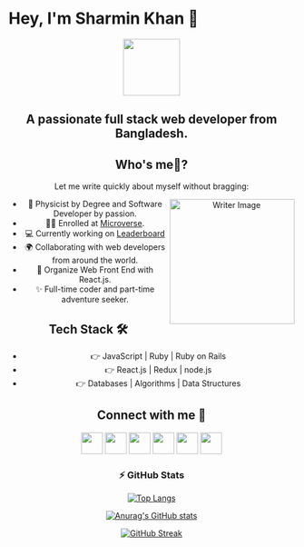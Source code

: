 # Hey, I'm Sharmin Khan 👋

<div id="header" align="center">
  <img src="https://media.giphy.com/media/hpXdHPfFI5wTABdDx9/giphy.gif" width="100"/>
  
## A passionate full stack web developer from Bangladesh.

## Who's me🤔?

Let me write quickly about myself without bragging:

<img align='right' width='220' src='./images/giphy.gif' alt='Writer Image'>

- 🥇 Physicist by Degree and Software Developer by passion.
- 👩‍🎓 Enrolled at [Microverse](https://github.com/microverseinc).
- 💻 Currently working on [Leaderboard](https://github.com/sharminkhan0/)
- 🌍 Collaborating with web developers from around the world.
- 🔮 Organize Web Front End with React.js.
- ✨ Full-time coder and part-time adventure seeker.

## Tech Stack 🛠

- 👉 JavaScript | Ruby | Ruby on Rails
- 👉 React.js | Redux | node.js
- 👉 Databases | Algorithms | Data Structures

## Connect with me 🤝

<a href="mailto:sharminakterkhan0@gmail.ocm"><img src='./images/gmail.svg' width='38px'></a>
<a href='https://www.facebook.com/'><img src='./images/Facebook.svg' width='38px'/></a>
<a href='https://www.instagram.com/' ><img src='./images/Instagram.svg' width='38px'/></a>
<a href='https://www.linkedin.com/in/sharmin.../'><img src='./images/LinkedIN.svg' width='38px'/></a>
<a href='https://twitter.com/'><img src='./images/Twitter.svg' width='38px'/></a>
<a href='https://api.whatsapp.com/send?phone=8801534356803'><img src='./images/WhatsApp.svg' width='38px'/></a>

### ⚡ GitHub Stats

[![Top Langs](https://github-readme-stats.vercel.app/api/top-langs/?username=sharminkhan0&langs_count=10&layout=compact&title_color=FF6347&text_color=7D5EA9&custom_title=Most%20Used%20Languages&border_color=7D5EA9&border_radius=10)](https://github.com/sharminkhan0)

[![Anurag's GitHub stats](https://github-readme-stats.vercel.app/api?username=sharminkhan0&hide_rank=false&show_icons=true&include_all_commits=true&count_private=true&title_color=FF6347&text_color=7D5EA9&icon_color=FF6347&border_color=7D5EA9&border_radius=10)](https://github.com/sharminkhan0)

[![GitHub Streak](https://github-readme-streak-stats.herokuapp.com?user=sharminkhan0&theme=github-light&border_radius=10&ring=FF6347&fire=FF6347&currStreakNum=7D5EA9&border=7D5EA9&sideLabels=000000&sideNums=7D5EA9&currStreakLabel=000000&dates=FF6347&stroke=7D5EA94F)](https://git.io/streak-stats)

<!---
skarminkhan0/sharminkhan0 is a ✨ special ✨ repository because its `README.md` (this file) appears on your GitHub profile.
You can click the Preview link to take a look at your changes.
--->
